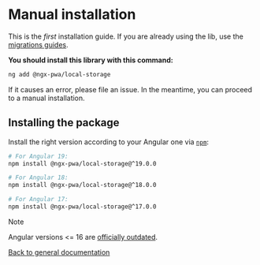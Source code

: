 # Manual installation

This is the *first* installation guide. If you are already using the lib, use the [migrations guides](../MIGRATION.md).

**You should install this library with this command:**

```bash
ng add @ngx-pwa/local-storage
```

If it causes an error, please file an issue. In the meantime, you can proceed to a manual installation.

## Installing the package

Install the right version according to your Angular one via [`npm`](http://npmjs.com):

```bash
# For Angular 19:
npm install @ngx-pwa/local-storage@^19.0.0

# For Angular 18:
npm install @ngx-pwa/local-storage@^18.0.0

# For Angular 17:
npm install @ngx-pwa/local-storage@^17.0.0
```

> [!NOTE]
> Angular versions <= 16 are [officially outdated](https://angular.dev/reference/versions).

[Back to general documentation](../README.md)

